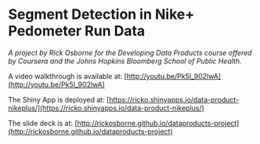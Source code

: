 # Segment Detection in Nike+ Pedometer Run Data

_A project by Rick Osborne for the Developing Data Products course offered by Coursera and the Johns Hopkins Bloomberg School of Public Health._

A video walkthrough is available at: [http://youtu.be/Pk5I_902lwA](http://youtu.be/Pk5I_902lwA)

The Shiny App is deployed at: [https://ricko.shinyapps.io/data-product-nikeplus/](https://ricko.shinyapps.io/data-product-nikeplus/)

The slide deck is at: [http://rickosborne.github.io/dataproducts-project](http://rickosborne.github.io/dataproducts-project)
